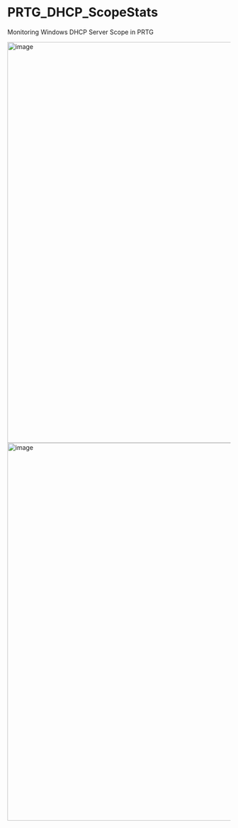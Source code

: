 # PRTG_DHCP_ScopeStats
Monitoring Windows DHCP Server Scope in PRTG

<img width="1901" height="904" alt="image" src="https://github.com/user-attachments/assets/2153dc54-ac0b-4535-9f5d-bfb79355daa8" />

<img width="1899" height="852" alt="image" src="https://github.com/user-attachments/assets/3c5142e2-e137-493a-a586-7b10c412a7a8" />

